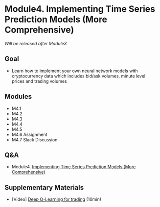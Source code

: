 # Module4. Implementing Time Series Prediction Models (More Comprehensive)

*Will be released after Module3*

## Goal
- Learn how to implement your own neural network models with cryptocurrency data which includes bid/ask volumes, minute level prices and trading volumes 

## Modules
- M4.1
- M4.2 
- M4.3 
- M4.4 
- M4.5 
- M4.6 Assignment
- M4.7 Slack Discussion

## Q&A
- Module4. [Implementing Time Series Prediction Models (More Comprehensive)](../Q&A/Module4.md)

## Supplementary Materials
- [Video] [Deep Q-Learning for trading](https://www.youtube.com/watch?v=rRssY6FrTvU) (10min)
